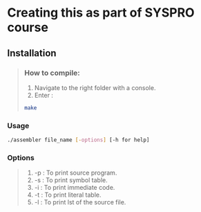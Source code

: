 # Creating this as part of SYSPRO course

## Installation
> ### How to compile:
> 1. Navigate to the right folder with a console.
> 2. Enter :
>```bash
>make 
>```
### Usage
```bash
./assembler file_name [-options] [-h for help]
```
### Options 

> 1. -p : To print source program.
> 2. -s : To print symbol table.
> 3. -i : To print immediate code.
> 4. -t : To print literal table.
> 5. -l : To print lst of the source file.
